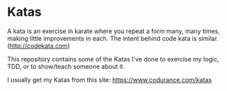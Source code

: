 # Katas
A kata is an exercise in karate where you repeat a form many, many times, making little improvements in each. The intent behind code kata is similar. (http://codekata.com)

This repository contains some of the Katas I've done to exercise my logic, TDD, or to show/teach someone about it.

I usually get my Katas from this site: https://www.codurance.com/katas
